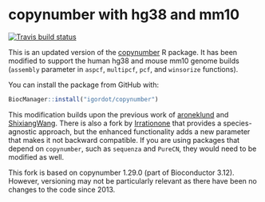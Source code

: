 # copynumber with hg38 and mm10

<!-- badges: start -->
[![Travis build status](https://travis-ci.com/igordot/copynumber.svg?branch=master)](https://travis-ci.org/igordot/copynumber)
<!-- badges: end -->

This is an updated version of the [copynumber](http://bioconductor.org/packages/release/bioc/html/copynumber.html) R package. It has been modified to support the human hg38 and mouse mm10 genome builds (`assembly` parameter in `aspcf`, `multipcf`, `pcf`, and `winsorize` functions).

You can install the package from GitHub with:

```r
BiocManager::install("igordot/copynumber")
```

This modification builds upon the previous work of [aroneklund](https://github.com/aroneklund/copynumber) and [ShixiangWang](https://github.com/ShixiangWang/copynumber). There is also a fork by [Irrationone](https://github.com/Irrationone/copynumber) that provides a species-agnostic approach, but the enhanced functionality adds a new parameter that makes it not backward compatible. If you are using packages that depend on `copynumber`, such as `sequenza` and `PureCN`, they would need to be modified as well.

This fork is based on copynumber 1.29.0 (part of Bioconductor 3.12). However, versioning may not be particularly relevant as there have been no changes to the code since 2013.
